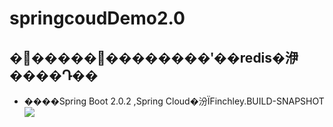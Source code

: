 # springcoudDemo2.0
## �򵥵�����΢��������ʹ��redis�洢����Դ��
* ����Spring Boot 2.0.2 ,Spring Cloud�汾ΪFinchley.BUILD-SNAPSHOT
![](https://github.com/liao316259481/springcoudDemo2.0/blob/master/src/main/resources/img.png) 
 